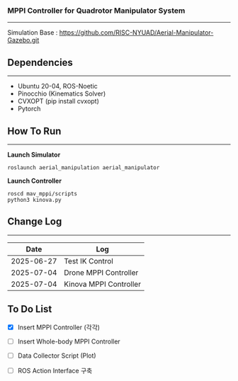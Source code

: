 ### MPPI Controller for Quadrotor Manipulator System ###
---
Simulation Base : https://github.com/RISC-NYUAD/Aerial-Manipulator-Gazebo.git

## Dependencies ##
---
* Ubuntu 20-04, ROS-Noetic
* Pinocchio (Kinematics Solver)
* CVXOPT (pip install cvxopt)
* Pytorch

## How To Run ##
---
**Launch Simulator**
```Terminal
roslaunch aerial_manipulation aerial_manipulator
```
**Launch Controller**
```
roscd mav_mppi/scripts
python3 kinova.py
```
## Change Log ##
---
|Date|Log|
|--|--|
|2025-06-27|Test IK Control|
|2025-07-04|Drone MPPI Controller|
|2025-07-04|Kinova MPPI Controller|

## To Do List ##
- [x] Insert MPPI Controller (각각)
- [ ] Insert Whole-body MPPI Controller
- [ ] Data Collector Script (Plot)
- [ ] ROS Action Interface 구축
 
